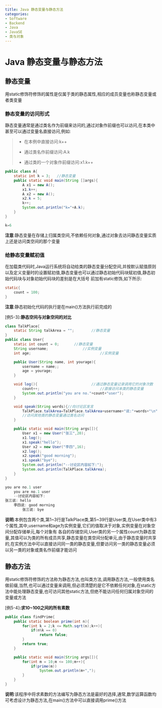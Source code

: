 ```yaml
---
title: Java 静态变量与静态方法
categories:
- Software
- Backend
- Java
- JavaSE
- 类与对象
---
```

# Java 静态变量与静态方法

## 静态变量

用static修饰符修饰的属性是仅属于类的静态属性,相应的成员变量也称静态变量或者类变量

### 静态变量的访问形式

静态变量通常是通过类名作为前缀来访问的,通过对象作前缀也可以访问,在本类中甚至可以通过变量名直接访问,例如:

>   -   在本例中直接访问:k++
>
>   -   通过类名作前缀访问:A.k
>
>   -   通过类的一个对象作前缀访问:x1.k++

```java
public class A{
    static int k = 3;	//静态变量
    public static void main(String []args){
        A x1 = new A();
        x1.k++;
        A x2 = new A();
        x2.k = 5;
        k++;
        System.out.println("k="+A.k);
    }
}

k=6
```

**注意**:静态变量在存储上归属类空间,不依赖任何对象,通过对象去访问静态变量实质上还是访问类空间的那个变量

### 给静态变量赋初值

在加载类代码时,Java运行系统将自动给类的静态变量分配空间,并按默认赋值原则以及定义变量时的设置赋初值,静态变量也可以通过静态初始代码块赋初值,静态初始代码块与对象初始代码块的差别是在大括号 前加有static修饰,如下所示:

```java
static{
    count = 100;
}
```

**注意**:静态初始化代码的执行是在main()方法执行前完成的

[例5-3]**:静态空间与对象空间的对比**

```java
class TalkPlace{
    static String talkArea = "";		//静态变量
}
public class User{
    static int count = 0;		//静态变量
    String username;				//实例变量
    int age;								//实例变量

    public User(String name, int yourage){
        username = name;;
        age = yourage;
    }

    void log(){							//通过静态变量记录调用它的对象次数
        count++;							//直接访问本类的静态变量
        System.out.println("you are no."+count+"user");
    }

    void speak(String words){//向讨论区发言
        TalkPlace.talkArea=TalkPlace.talkArea+username+"说:"+words+"\n";
        //访问其他类的静态变量通过类名访问
    }

    public static void main(String args[]){
        User x1 = new User("张三",20);
        x1.log();
        x1.speak("hello");
        User x2 = new User("李四",16);
        x2.log();
        x2.speak("good morning");
        x1.speak("bye");
        System.out.println("--讨论区内容如下:");
        System.out.println(TalkPlace.talkArea);
    }
}

you are no.1 user
    you are no.1 user
    --讨论区内容如下:
张三说: hello
    李四说: good morning
        张三说: bye
```

**说明**:本例包含两个类,第1\~3行是TalkPlace类,第5~39行是User类,在User类中有3个属性,其中,username和age为实例变量,它们的值取决于对象,实例变量在对象空间分配存储单元,每个对象有 各自的存储空间,User类的另一个属性count为静态变量,其值可以为类的所有成员共享,静态变量在类空间分配单元,由于静态变量时共享的,在实例方法中可以直接访问同一类的静态变量,但要访问另一类的静态变量必须以另一类的对象或类名作前缀才能访问

## 静态方法

用static修饰符修饰的方法称为静态方法,也叫类方法,调用静态方法,一般使用类名做前缀,当然,也可以通过变量来调用,但必须清楚的是它不依赖任何对象,在static方法中能处理静态变量,也可访问其他static方法,但绝不能访问任何归属对象空间的变量或方法

[例5-4]**:求10~100之间的所有素数**

```java
public class findPrime{
    public static boolean prime(int n){
        for(int k = 2;k <= Math.sqrt(n);k++){
            if(n%k == 0)
                return false;
        }
        return true;
    }

    public static void main(String args[]){
        for(int m = 10;m <= 100;m++){
            if(prime(m))
                System.out.println(m+",");
        }
    }
}
```

**说明**:该程序中将求素数的方法编写为静态方法是最好的选择,通常,数学运算函数均可考虑设计为静态方法,在main()方法中可以直接调用prime()方法